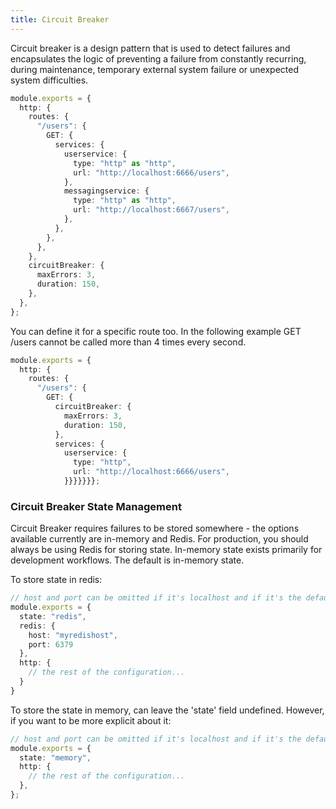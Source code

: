 ```yaml
---
title: Circuit Breaker
---
```


Circuit breaker is a design pattern that is used to detect failures and encapsulates the logic of preventing a failure from constantly recurring, during maintenance, temporary external system failure or unexpected system difficulties.

```ts
module.exports = {
  http: {
    routes: {
      "/users": {
        GET: {
          services: {
            userservice: {
              type: "http" as "http",
              url: "http://localhost:6666/users",
            },
            messagingservice: {
              type: "http" as "http",
              url: "http://localhost:6667/users",
            },
          },
        },
      },
    },
    circuitBreaker: {
      maxErrors: 3,
      duration: 150,
    },
  },
};
```

You can define it for a specific route too. In the following example GET /users cannot be called more than 4 times every second.

```ts
module.exports = {
  http: {
    routes: {
      "/users": {
        GET: {
          circuitBreaker: {
            maxErrors: 3,
            duration: 150,
          },
          services: {
            userservice: {
              type: "http",
              url: "http://localhost:6666/users",
            }}}}}}};
```

### Circuit Breaker State Management

Circuit Breaker requires failures to be stored somewhere - the options available currently are in-memory and Redis.  For production, you should always be using Redis for storing state. In-memory state exists primarily for development workflows. The default is in-memory state.

To store state in redis:

```ts
// host and port can be omitted if it's localhost and if it's the default port.
module.exports = {
  state: "redis",
  redis: {
    host: "myredishost",
    port: 6379
  },
  http: {
    // the rest of the configuration...
  }
}      
```

To store the state in memory, can leave the 'state' field undefined. 
However, if you want to be more explicit about it:

```ts
// host and port can be omitted if it's localhost and if it's the default port.
module.exports = {
  state: "memory",
  http: {
    // the rest of the configuration...
  },
};  
```